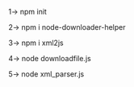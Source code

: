 1-> npm init

2-> npm i node-downloader-helper

3-> npm i xml2js

4-> node downloadfile.js

5-> node xml_parser.js